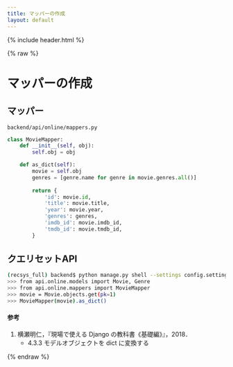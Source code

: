 ```yaml
---
title: マッパーの作成
layout: default
---
```


{% include header.html %}

{% raw %}

# マッパーの作成

## マッパー
`backend/api/online/mappers.py`
```py
class MovieMapper:
    def __init__(self, obj):
        self.obj = obj

    def as_dict(self):
        movie = self.obj
        genres = [genre.name for genre in movie.genres.all()]
        
        return {
            'id': movie.id,
            'title': movie.title,
            'year': movie.year,
            'genres': genres,
            'imdb_id': movie.imdb_id,
            'tmdb_id': movie.tmdb_id,
        }
```

## クエリセットAPI
```bash
(recsys_full) backend$ python manage.py shell --settings config.settings.development
>>> from api.online.models import Movie, Genre
>>> from api.online.mappers import MovieMapper
>>> movie = Movie.objects.get(pk=1)
>>> MovieMapper(movie).as_dict()
```

#### 参考
1. 横瀬明仁，『現場で使える Django の教科書《基礎編》』，2018．
   - 4.3.3 モデルオブジェクトを dict に変換する

{% endraw %}
